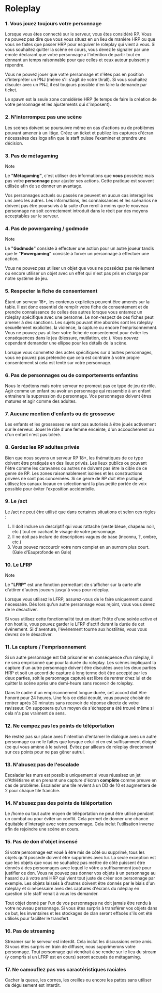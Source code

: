 # Roleplay <!-- {docsify-ignore} -->

### 1. Vous jouez toujours votre personnage

Lorsque vous êtes connecté sur le serveur, vous êtes considéré RP. Vous ne pouvez pas dire que vous vous situez en un lieu de manière HRP ou que vous ne faites que passer HRP pour esquiver le roleplay qui vient à vous. Si vous souhaitez quitter la scène en cours, vous devez le signaler par une emote déclarant que votre personnage a l'intention de partir tout en donnant un temps raisonnable pour que celles et ceux autour puissent y répondre.

Vous ne pouvez jouer que votre personnage et n'êtes pas en position d'interpréter un PNJ (même s'il s'agit de votre thrall). Si vous souhaitez discuter avec un PNJ, il est toujours possible d'en faire la demande par ticket.

Le spawn est la seule zone considérée HRP (le temps de faire la création de votre personnage et les ajustements qui s'imposent).

### 2. N'interrompez pas une scène

Les scènes doivent se poursuivre même en cas d'actions ou de problèmes pouvant amener à un litige. Créez un ticket et publiez les captures d'écran nécessaires des logs afin que le staff puisse l'examiner et prendre une décision.

### 3. Pas de métagaming

> [!Note]
> Le **"Métagaming"**, c'est utiliser des informations que **vous** possédez mais pas votre **personnage** pour ajuster ses actions. Cette pratique est souvent utilisée afin de se donner un avantage.

Vos personnages actuels ou passés ne peuvent en aucun cas interagir les uns avec les autres. Les informations, les connaissances et les scénarios ne doivent pas être poursuivis à la suite d'un reroll à moins que le nouveau personnage ne soit correctement introduit dans le récit par des moyens acceptables sur le serveur.

### 4. Pas de powergaming / godmode

> [!Note]
> Le **"Godmode"** consiste à effectuer une action pour un autre joueur tandis que le **"Powergaming"** consiste à forcer un personnage à effectuer une action.

Vous ne pouvez pas utiliser un objet que vous ne possédez pas réellement ou encore utiliser un objet avec un effet qui n'est pas pris en charge par notre système de jeu.

### 5. Respecter la fiche de consentement

Étant un serveur 18+, les contenus explicites peuvent être amenés sur la table. Il est donc essentiel de remplir votre fiche de consentement et de prendre connaissance de celles des autres lorsque vous entamez un roleplay spécifique avec une personne. Le non-respect de ces fiches peut amener à des sanctions. Les sujets pouvant être abordés sont les roleplay sexuellement explicites, la violence, la capture ou encore l'emprisonnement. Vous ne pouvez pas utiliser votre fiche de consentement pour éviter les conséquences dans le jeu (blessure, mutilation, etc.). Vous *pouvez* cependant demander une ellipse pour les détails de la scène.

Lorsque vous commetez des actes spécifiques sur d'autres personnages, vous ne pouvez pas prétendre que cela est contraire à votre propre consentement si cela est tenté sur votre personnage.

### 6. Pas de personnages ou de comportements enfantins

Nous le répétons mais notre serveur ne promeut pas ce type de jeu de rôle. Agir comme un enfant ou avoir un personnage qui ressemble à un enfant entrainera la suppression du personnage. Vos personnages doivent êtres matures et agir comme des adultes.

### 7. Aucune mention d'enfants ou de grossesse

Les enfants et les grossesses ne sont pas autorisés à être joués activement sur le serveur. Jouer le rôle d'une femme enceinte, d'un accouchement ou d'un enfant n'est pas toléré.

### 8. Gardez les RP adultes privés

Bien que nous soyons un serveur RP 18+, les thématiques de ce type doivent être pratiqués en des lieux privés. Les lieux publics ou pouvant l'être comme les caravanes ou autres ne doivent pas être la cible de ce genre de RP. Les zones raisonnablement isolées et les constructions privées ne sont pas concernées. Si ce genre de RP doit être pratiqué, utilisez les canaux locaux en sélectionnant la plus petite portée de voix possible pour éviter l'exposition accidentelle.

### 9. Le /act

Le /act ne peut être utilisé que dans certaines situations et selon ces règles :

1. Il doit inclure un descriptif qui vous rattache (veste bleue, chapeau noir, etc.) tout en cachant le visage de votre personnage.
2. Il ne doit pas inclure de descriptions vagues de base (inconnu, ?, ombre, etc.)
3. Vous pouvez raccourcir votre nom complet en un surnom plus court. (Gale d'Eauprofonde en Gale)

### 10. Le LFRP

> [!Note]
> Le **"LFRP"** est une fonction permettant de s'afficher sur la carte afin d'attirer d'autres joueurs jusqu'à vous pour roleplay.

Lorsque vous utilisez le LFRP, assurez-vous de le faire uniquement quand nécessaire. Dès lors qu'un autre personnage vous rejoint, vous vous devez de le désactiver.

Si vous utilisez cette fonctionnalité tout en étant l'hôte d'une soirée active et non hostile, vous pouvez garder le LFRP d'actif durant la durée de cet événement. Si d'aventure, l'événement tourne aux hostilités, vous vous devrez de le désactiver.

### 11. La capture / l'emprisonnement

Si un autre personnage est fait prisonnier en conséquence d'un roleplay, il ne sera emprisonné que pour la durée du roleplay. Les scènes impliquant la capture d'un autre personnage doivent être discutées avec les deux parties HRP et soit un accord de capture à long terme doit être accepté par les deux parties, soit le personnage capturé est libre de rentrer chez lui et de quitter la scène après une demi-heure sans recevoir de roleplay.

Dans le cadre d'un emprisonnement longue durée, cet accord doit être honoré pour 24 heures. Une fois ce délai écoulé, vous pouvez choisir de rentrer après 30 minutes sans recevoir de réponse directe de votre ravisseur. On supposera qu'un moyen de s'échapper a été trouvé même si cela n'a pas vraiment de sens.

### 12. Ne campez pas les points de téléportation

Ne restez pas sur place avec l'intention d'entamer le dialogue avec un autre personnage ou ne le faites que lorsque celui-ci en est suffisamment éloigné (ce qui vous amène à le suivre). Évitez par ailleurs de roleplay directement sur ces points pour ne pas gêner autrui.

### 13. N'abusez pas de l'escalade

Escalader les murs est possible uniquement si vous réussisez un jet d'Athlétisme et en prenant une capture d'écran **complète** comme preuve en cas de problème. Escalader une tile revient à un DD de 10 et augmentera de 2 pour chaque tile franchie.

### 14. N'abusez pas des points de téléportation

Le /home ou tout autre moyen de téléportation ne peut être utilisé pendant un combat ou pour éviter un conflit. Cela permet de donner une chance équitable d'interagir avec votre personnage. Cela inclut l'utilisation inverse afin de rejoindre une scène en cours.

### 15. Pas de don d'objet insensé

Si votre personnage est voué à être mis de côté ou supprimé, tous les objets qu'il possède doivent être supprimés avec lui. La seule exception est que les objets que vous ne souhaitez pas mettre de côté puissent être donnés à des personnages avec lequel le vôtre a suffisamment joué pour justifier ce don. Vous ne pouvez pas donner vos objets à un personnage au hasard ou à votre ami HRP qui vient tout juste de créer son personnage par exemple. Les objets laissés à d'autres doivent être donnés par le biais d'un roleplay et si nécessaire avec des captures d'écrans du roleplay en question si le staff venait à vous les demander.

Tout objet donné par l'un de vos personnages ne doit jamais être rendu à votre nouveau personnage. Si vous êtes surpris à transférer vos objets dans ce but, les inventaires et les stockages de clan seront effacés s'ils ont été utilisés pour faciliter le transfert.

### 16. Pas de streaming

Streamer sur le serveur est interdit. Cela inclut les discussions entre amis. Si vous êtes surpris en train de diffuser, nous supprimerons votre personnage. Tout personnage qui viendrait à se rendre sur le lieu du stream (y compris si un LFRP est en cours) seront accusés de métagaming.

### 17. Ne camouflez pas vos caractéristiques raciales

Cacher la queue, les cornes, les oreilles ou encore les pattes sans utiliser de déguisement est interdit.
